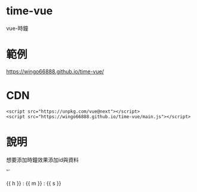 # time-vue
vue-時鐘
# 範例 
https://wingo66888.github.io/time-vue/

# CDN
```
<script src="https://unpkg.com/vue@next"></script>
<script src="https://wingo66888.github.io/time-vue/main.js"></script>
```

# 說明
想要添加時鐘效果添加id與資料

‵‵`
<div id="clock">
        {{ h }} : {{ m }} : {{ s }}
</div>